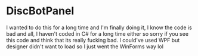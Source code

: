 # DiscBotPanel
I wanted to do this for a long time and I'm finally doing it, I know the code is bad and all,
I haven't coded in C# for a long time either so sorry if you see this code and think that its really fucking bad.
I could've used WPF but designer didn't want to load so I just went the WinForms way lol
